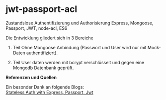 # jwt-passport-acl

Zustandslose Authentifizierung und Authorisierung 
Express, Mongoose, Passport, JWT, node-acl, ES6 

Die Entwicklung gliedert sich in 3 Bereiche

1. Teil
Ohne Mongoose Anbindung (Passwort und User wird nur mit Mock-Daten authentifiziert).

2. Teil
User daten werden mit bcrypt verschlüsselt und gegen eine Mongodb Datenbank geprüft. 




**Referenzen und Quellen** 

Ein besonder Dank an folgende Blogs:  
[Stateless Auth with Express, Passport, Jwt](https://medium.com/@paul.allies/stateless-auth-with-express-passport-jwt-7a55ffae0a5c)
